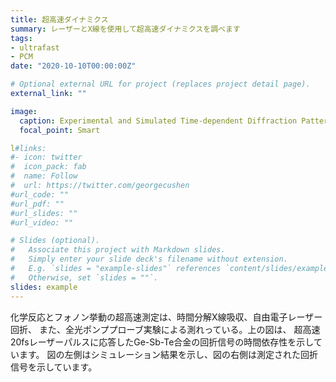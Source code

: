 ```yaml
---
title: 超高速ダイナミクス
summary: レーザーとX線を使用して超高速ダイナミクスを調べます
tags:
- ultrafast
- PCM
date: "2020-10-10T00:00:00Z"

# Optional external URL for project (replaces project detail page).
external_link: ""

image:
  caption: Experimental and Simulated Time-dependent Diffraction Pattern
  focal_point: Smart

l#links:
#- icon: twitter
#  icon_pack: fab
#  name: Follow
#  url: https://twitter.com/georgecushen
#url_code: ""
#url_pdf: ""
#url_slides: ""
#url_video: ""

# Slides (optional).
#   Associate this project with Markdown slides.
#   Simply enter your slide deck's filename without extension.
#   E.g. `slides = "example-slides"` references `content/slides/example-slides.md`.
#   Otherwise, set `slides = ""`.
slides: example
---
```


化学反応とフォノン挙動の超高速測定は、時間分解X線吸収、自由電子レーザー回折、
また、全光ポンププローブ実験による測れっている。上の図は、
超高速20fsレーザーパルスに応答したGe-Sb-Te合金の回折信号の時間依存性を示しています。
図の左側はシミュレーション結果を示し、図の右側は測定された回折信号を示しています。

